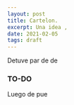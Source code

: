 ```yaml
---
layout: post
title: Cartelon. 
excerpt: Una idea ,
date: 2021-02-05
tags: draft
---
```


Detuve par de de

### TO-DO

Luego de pue